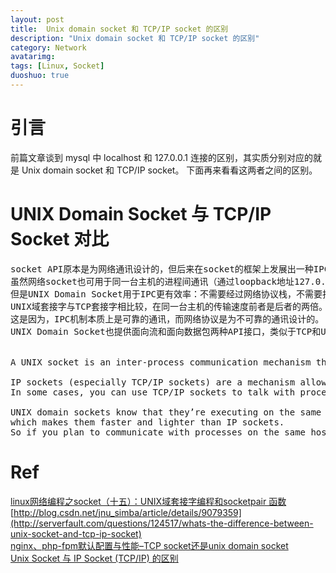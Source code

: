 ```yaml
---
layout: post
title:  Unix domain socket 和 TCP/IP socket 的区别
description: "Unix domain socket 和 TCP/IP socket 的区别"
category: Network
avatarimg:
tags: [Linux, Socket]
duoshuo: true
---
```


# 引言
前篇文章谈到 mysql 中 localhost 和 127.0.0.1 连接的区别，其实质分别对应的就是 Unix domain socket 和 TCP/IP socket。
下面再来看看这两者之间的区别。  

# UNIX Domain Socket 与 TCP/IP Socket 对比
<pre>
socket API原本是为网络通讯设计的，但后来在socket的框架上发展出一种IPC机制，就是UNIX Domain Socket。
虽然网络socket也可用于同一台主机的进程间通讯（通过loopback地址127.0.0.1），
但是UNIX Domain Socket用于IPC更有效率：不需要经过网络协议栈，不需要打包拆包、计算校验和、维护序号和应答等，只是将应用层数据从一个进程拷贝到另一个进程。
UNIX域套接字与TCP套接字相比较，在同一台主机的传输速度前者是后者的两倍。
这是因为，IPC机制本质上是可靠的通讯，而网络协议是为不可靠的通讯设计的。
UNIX Domain Socket也提供面向流和面向数据包两种API接口，类似于TCP和UDP，但是面向消息的UNIX Domain Socket也是可靠的，消息既不会丢失也不会顺序错乱。


A UNIX socket is an inter-process communication mechanism that allows bidirectional data exchange between processes running on the same machine.

IP sockets (especially TCP/IP sockets) are a mechanism allowing communication between processes over the network. 
In some cases, you can use TCP/IP sockets to talk with processes running on the same computer (by using the loopback interface).

UNIX domain sockets know that they’re executing on the same system, so they can avoid some checks and operations (like routing); 
which makes them faster and lighter than IP sockets. 
So if you plan to communicate with processes on the same host, this is a better option than IP sockets.
</pre>	

# Ref
[linux网络编程之socket（十五）：UNIX域套接字编程和socketpair 函数](http://blog.csdn.net/jnu_simba/article/details/9079359)  
[http://blog.csdn.net/jnu_simba/article/details/9079359](http://serverfault.com/questions/124517/whats-the-difference-between-unix-socket-and-tcp-ip-socket)  
[nginx、php-fpm默认配置与性能–TCP socket还是unix domain socket](https://www.cnxct.com/default-configuration-and-performance-of-nginx-phpfpm-and-tcp-socket-or-unix-domain-socket/)  
[Unix Socket 与 IP Socket (TCP/IP) 的区别](http://coseylee.com/2012-04-13-unix-socket-ip-vs-ip-socket.html)  



	
